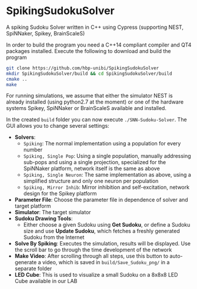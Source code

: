# SpikingSudokuSolver
A spiking Sudoku Solver written in C++ using Cypress (supporting NEST, SpiNNaker, Spikey, BrainScaleS)

In order to build the program you need a C++14 compliant compiler and QT4 packages installed. Execute the following to download and build the program

```bash
git clone https://github.com/hbp-unibi/SpikingSudokuSolver
mkdir SpikingSudokuSolver/build && cd SpikingSudokuSolver/build
cmake ..
make
```

For running simulations, we assume that either the simulator NEST is already installed (using python2.7 at the moment) or one of the hardware systems Spikey, SpiNNaker or BrainScaleS available and installed.

In the created `build` folder you can now execute `./SNN-Sudoku-Solver`. The GUI allows you to change several settings:

 * **Solvers**:
   * `Spiking`: The normal implementation using a population for every number  
   * `Spiking, Single Pop`: Using a single population, manually addressing sub-pops and using a single projection, specialized for the SpiNNaker platform, network itself is the same as above
   * `Spiking, Single Neuron`: The same implementation as above, using a simplified structure and only one neuron per population
   * `Spiking, Mirror Inhib`: Mirror inhibition and self-excitation, network design for the Spikey platform
 * **Parameter File**: Choose the parameter file in dependence of solver and target platform
 * **Simulator**: The target simulator
 * **Sudoku Drawing Tools**:
   * Either choose a given Sudoku using **Get Sudoku**, or define a Sudoku size and use **Update Sudoku**, which fetches a freshly generated Sudoku from the Internet
 * **Solve By Spiking**: Executes the simulation, results will be displayed. Use the scroll bar to go through the time development of the network
 * **Make Video**: After scrolling through all steps, use this button to auto-generate a video, which is saved in `build/Save_Sudoku_png/` in a separate folder
 * **LED Cube**: This is used to visualize a small Sudoku on a 8x8x8 LED Cube available in our LAB
